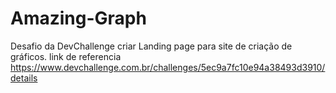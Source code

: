 # Amazing-Graph
Desafio da DevChallenge criar  Landing page para site de criação de gráficos. link de referencia https://www.devchallenge.com.br/challenges/5ec9a7fc10e94a38493d3910/details
